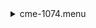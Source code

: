 <details><summary>cme-1074.menu</summary><blockquote><pre><details><summary>cme-1074.cbk</summary><blockquote><pre><details><summary>1074_FW.rcp</summary><blockquote><pre>$${\color{red}red}$$ 
 prefilterrange 1074 
The above code block covers:0.00 minutes of camera integration + hardware moves and overhead</pre></blockquote></details><details><summary>setupDark.rcp</summary><blockquote><pre>$${\color{red}red}$$ 
 shut	in 
The above code block covers:0.00 minutes of camera integration + hardware moves and overhead</pre></blockquote></details><details><summary>1074_05wave_2beam_16sums_1rep_BOTH.rcp</summary><blockquote><pre>$${\color{red}red}$$ 
 data	rcam	both	1074.48	   16 
$${\color{red}red}$$ 
 data	rcam	both	1074.59	   16 
$${\color{red}red}$$ 
 data	rcam	both	1074.70	   16 
$${\color{red}red}$$ 
 data	rcam	both	1074.81	   16 
$${\color{red}red}$$ 
 data	rcam	both	1074.92	   16 
$${\color{red}red}$$ 
 data	tcam	both	1074.48	   16 
$${\color{red}red}$$ 
 data	tcam	both	1074.59	   16 
$${\color{red}red}$$ 
 data	tcam	both	1074.70	   16 
$${\color{red}red}$$ 
 data	tcam	both	1074.81	   16 
$${\color{red}red}$$ 
 data	tcam	both	1074.92	   16 
The above code block covers:0.90 minutes of camera integration + hardware moves and overhead</pre></blockquote></details><details><summary>setupFlat.rcp</summary><blockquote><pre>$${\color{red}red}$$ 
 diffuser  in 
$${\color{red}red}$$ 
 cover out 
$${\color{red}red}$$ 
 occ		out 
$${\color{red}red}$$ 
 shut	out 
$${\color{red}red}$$ 
 calib	out 
The above code block covers:0.00 minutes of camera integration + hardware moves and overhead</pre></blockquote></details><details><summary>1074_05wave_2beam_16sums_1rep_BOTH.rcp</summary><blockquote><pre>$${\color{red}red}$$ 
 data	rcam	both	1074.48	   16 
$${\color{red}red}$$ 
 data	rcam	both	1074.59	   16 
$${\color{red}red}$$ 
 data	rcam	both	1074.70	   16 
$${\color{red}red}$$ 
 data	rcam	both	1074.81	   16 
$${\color{red}red}$$ 
 data	rcam	both	1074.92	   16 
$${\color{red}red}$$ 
 data	tcam	both	1074.48	   16 
$${\color{red}red}$$ 
 data	tcam	both	1074.59	   16 
$${\color{red}red}$$ 
 data	tcam	both	1074.70	   16 
$${\color{red}red}$$ 
 data	tcam	both	1074.81	   16 
$${\color{red}red}$$ 
 data	tcam	both	1074.92	   16 
The above code block covers:0.90 minutes of camera integration + hardware moves and overhead</pre></blockquote></details><details><summary>setupObserving.rcp</summary><blockquote><pre>$${\color{red}red}$$ 
 shut in 
$${\color{red}red}$$ 
 cover out 
$${\color{red}red}$$ 
 calib	out 
$${\color{red}red}$$ 
 occ		in 
$${\color{red}red}$$ 
 diffuser out 
$${\color{red}red}$$ 
 shut	out 
The above code block covers:0.00 minutes of camera integration + hardware moves and overhead</pre></blockquote></details><details><summary>1074_05wave_2beam_16sums_1rep_BOTH.rcp</summary><blockquote><pre>$${\color{red}red}$$ 
 data	rcam	both	1074.48	   16 
$${\color{red}red}$$ 
 data	rcam	both	1074.59	   16 
$${\color{red}red}$$ 
 data	rcam	both	1074.70	   16 
$${\color{red}red}$$ 
 data	rcam	both	1074.81	   16 
$${\color{red}red}$$ 
 data	rcam	both	1074.92	   16 
$${\color{red}red}$$ 
 data	tcam	both	1074.48	   16 
$${\color{red}red}$$ 
 data	tcam	both	1074.59	   16 
$${\color{red}red}$$ 
 data	tcam	both	1074.70	   16 
$${\color{red}red}$$ 
 data	tcam	both	1074.81	   16 
$${\color{red}red}$$ 
 data	tcam	both	1074.92	   16 
The above code block covers:0.90 minutes of camera integration + hardware moves and overhead</pre></blockquote></details><details><summary>1074_05wave_2beam_16sums_1rep_BOTH.rcp</summary><blockquote><pre>$${\color{red}red}$$ 
 data	rcam	both	1074.48	   16 
$${\color{red}red}$$ 
 data	rcam	both	1074.59	   16 
$${\color{red}red}$$ 
 data	rcam	both	1074.70	   16 
$${\color{red}red}$$ 
 data	rcam	both	1074.81	   16 
$${\color{red}red}$$ 
 data	rcam	both	1074.92	   16 
$${\color{red}red}$$ 
 data	tcam	both	1074.48	   16 
$${\color{red}red}$$ 
 data	tcam	both	1074.59	   16 
$${\color{red}red}$$ 
 data	tcam	both	1074.70	   16 
$${\color{red}red}$$ 
 data	tcam	both	1074.81	   16 
$${\color{red}red}$$ 
 data	tcam	both	1074.92	   16 
The above code block covers:0.90 minutes of camera integration + hardware moves and overhead</pre></blockquote></details><details><summary>1074_05wave_2beam_16sums_1rep_BOTH.rcp</summary><blockquote><pre>$${\color{red}red}$$ 
 data	rcam	both	1074.48	   16 
$${\color{red}red}$$ 
 data	rcam	both	1074.59	   16 
$${\color{red}red}$$ 
 data	rcam	both	1074.70	   16 
$${\color{red}red}$$ 
 data	rcam	both	1074.81	   16 
$${\color{red}red}$$ 
 data	rcam	both	1074.92	   16 
$${\color{red}red}$$ 
 data	tcam	both	1074.48	   16 
$${\color{red}red}$$ 
 data	tcam	both	1074.59	   16 
$${\color{red}red}$$ 
 data	tcam	both	1074.70	   16 
$${\color{red}red}$$ 
 data	tcam	both	1074.81	   16 
$${\color{red}red}$$ 
 data	tcam	both	1074.92	   16 
The above code block covers:0.90 minutes of camera integration + hardware moves and overhead</pre></blockquote></details><details><summary>1074_05wave_2beam_16sums_1rep_BOTH.rcp</summary><blockquote><pre>$${\color{red}red}$$ 
 data	rcam	both	1074.48	   16 
$${\color{red}red}$$ 
 data	rcam	both	1074.59	   16 
$${\color{red}red}$$ 
 data	rcam	both	1074.70	   16 
$${\color{red}red}$$ 
 data	rcam	both	1074.81	   16 
$${\color{red}red}$$ 
 data	rcam	both	1074.92	   16 
$${\color{red}red}$$ 
 data	tcam	both	1074.48	   16 
$${\color{red}red}$$ 
 data	tcam	both	1074.59	   16 
$${\color{red}red}$$ 
 data	tcam	both	1074.70	   16 
$${\color{red}red}$$ 
 data	tcam	both	1074.81	   16 
$${\color{red}red}$$ 
 data	tcam	both	1074.92	   16 
The above code block covers:0.90 minutes of camera integration + hardware moves and overhead</pre></blockquote></details><details><summary>1074_05wave_2beam_16sums_1rep_BOTH.rcp</summary><blockquote><pre>$${\color{red}red}$$ 
 data	rcam	both	1074.48	   16 
$${\color{red}red}$$ 
 data	rcam	both	1074.59	   16 
$${\color{red}red}$$ 
 data	rcam	both	1074.70	   16 
$${\color{red}red}$$ 
 data	rcam	both	1074.81	   16 
$${\color{red}red}$$ 
 data	rcam	both	1074.92	   16 
$${\color{red}red}$$ 
 data	tcam	both	1074.48	   16 
$${\color{red}red}$$ 
 data	tcam	both	1074.59	   16 
$${\color{red}red}$$ 
 data	tcam	both	1074.70	   16 
$${\color{red}red}$$ 
 data	tcam	both	1074.81	   16 
$${\color{red}red}$$ 
 data	tcam	both	1074.92	   16 
The above code block covers:0.90 minutes of camera integration + hardware moves and overhead</pre></blockquote></details><details><summary>1074_05wave_2beam_16sums_1rep_BOTH.rcp</summary><blockquote><pre>$${\color{red}red}$$ 
 data	rcam	both	1074.48	   16 
$${\color{red}red}$$ 
 data	rcam	both	1074.59	   16 
$${\color{red}red}$$ 
 data	rcam	both	1074.70	   16 
$${\color{red}red}$$ 
 data	rcam	both	1074.81	   16 
$${\color{red}red}$$ 
 data	rcam	both	1074.92	   16 
$${\color{red}red}$$ 
 data	tcam	both	1074.48	   16 
$${\color{red}red}$$ 
 data	tcam	both	1074.59	   16 
$${\color{red}red}$$ 
 data	tcam	both	1074.70	   16 
$${\color{red}red}$$ 
 data	tcam	both	1074.81	   16 
$${\color{red}red}$$ 
 data	tcam	both	1074.92	   16 
The above code block covers:0.90 minutes of camera integration + hardware moves and overhead</pre></blockquote></details><details><summary>1074_05wave_2beam_16sums_1rep_BOTH.rcp</summary><blockquote><pre>$${\color{red}red}$$ 
 data	rcam	both	1074.48	   16 
$${\color{red}red}$$ 
 data	rcam	both	1074.59	   16 
$${\color{red}red}$$ 
 data	rcam	both	1074.70	   16 
$${\color{red}red}$$ 
 data	rcam	both	1074.81	   16 
$${\color{red}red}$$ 
 data	rcam	both	1074.92	   16 
$${\color{red}red}$$ 
 data	tcam	both	1074.48	   16 
$${\color{red}red}$$ 
 data	tcam	both	1074.59	   16 
$${\color{red}red}$$ 
 data	tcam	both	1074.70	   16 
$${\color{red}red}$$ 
 data	tcam	both	1074.81	   16 
$${\color{red}red}$$ 
 data	tcam	both	1074.92	   16 
The above code block covers:0.90 minutes of camera integration + hardware moves and overhead</pre></blockquote></details><details><summary>1074_05wave_2beam_16sums_1rep_BOTH.rcp</summary><blockquote><pre>$${\color{red}red}$$ 
 data	rcam	both	1074.48	   16 
$${\color{red}red}$$ 
 data	rcam	both	1074.59	   16 
$${\color{red}red}$$ 
 data	rcam	both	1074.70	   16 
$${\color{red}red}$$ 
 data	rcam	both	1074.81	   16 
$${\color{red}red}$$ 
 data	rcam	both	1074.92	   16 
$${\color{red}red}$$ 
 data	tcam	both	1074.48	   16 
$${\color{red}red}$$ 
 data	tcam	both	1074.59	   16 
$${\color{red}red}$$ 
 data	tcam	both	1074.70	   16 
$${\color{red}red}$$ 
 data	tcam	both	1074.81	   16 
$${\color{red}red}$$ 
 data	tcam	both	1074.92	   16 
The above code block covers:0.90 minutes of camera integration + hardware moves and overhead</pre></blockquote></details><details><summary>1074_05wave_2beam_16sums_1rep_BOTH.rcp</summary><blockquote><pre>$${\color{red}red}$$ 
 data	rcam	both	1074.48	   16 
$${\color{red}red}$$ 
 data	rcam	both	1074.59	   16 
$${\color{red}red}$$ 
 data	rcam	both	1074.70	   16 
$${\color{red}red}$$ 
 data	rcam	both	1074.81	   16 
$${\color{red}red}$$ 
 data	rcam	both	1074.92	   16 
$${\color{red}red}$$ 
 data	tcam	both	1074.48	   16 
$${\color{red}red}$$ 
 data	tcam	both	1074.59	   16 
$${\color{red}red}$$ 
 data	tcam	both	1074.70	   16 
$${\color{red}red}$$ 
 data	tcam	both	1074.81	   16 
$${\color{red}red}$$ 
 data	tcam	both	1074.92	   16 
The above code block covers:0.90 minutes of camera integration + hardware moves and overhead</pre></blockquote></details><details><summary>1074_05wave_2beam_16sums_1rep_BOTH.rcp</summary><blockquote><pre>$${\color{red}red}$$ 
 data	rcam	both	1074.48	   16 
$${\color{red}red}$$ 
 data	rcam	both	1074.59	   16 
$${\color{red}red}$$ 
 data	rcam	both	1074.70	   16 
$${\color{red}red}$$ 
 data	rcam	both	1074.81	   16 
$${\color{red}red}$$ 
 data	rcam	both	1074.92	   16 
$${\color{red}red}$$ 
 data	tcam	both	1074.48	   16 
$${\color{red}red}$$ 
 data	tcam	both	1074.59	   16 
$${\color{red}red}$$ 
 data	tcam	both	1074.70	   16 
$${\color{red}red}$$ 
 data	tcam	both	1074.81	   16 
$${\color{red}red}$$ 
 data	tcam	both	1074.92	   16 
The above code block covers:0.90 minutes of camera integration + hardware moves and overhead</pre></blockquote></details><details><summary>1074_05wave_2beam_16sums_1rep_BOTH.rcp</summary><blockquote><pre>$${\color{red}red}$$ 
 data	rcam	both	1074.48	   16 
$${\color{red}red}$$ 
 data	rcam	both	1074.59	   16 
$${\color{red}red}$$ 
 data	rcam	both	1074.70	   16 
$${\color{red}red}$$ 
 data	rcam	both	1074.81	   16 
$${\color{red}red}$$ 
 data	rcam	both	1074.92	   16 
$${\color{red}red}$$ 
 data	tcam	both	1074.48	   16 
$${\color{red}red}$$ 
 data	tcam	both	1074.59	   16 
$${\color{red}red}$$ 
 data	tcam	both	1074.70	   16 
$${\color{red}red}$$ 
 data	tcam	both	1074.81	   16 
$${\color{red}red}$$ 
 data	tcam	both	1074.92	   16 
The above code block covers:0.90 minutes of camera integration + hardware moves and overhead</pre></blockquote></details><details><summary>1074_05wave_2beam_16sums_1rep_BOTH.rcp</summary><blockquote><pre>$${\color{red}red}$$ 
 data	rcam	both	1074.48	   16 
$${\color{red}red}$$ 
 data	rcam	both	1074.59	   16 
$${\color{red}red}$$ 
 data	rcam	both	1074.70	   16 
$${\color{red}red}$$ 
 data	rcam	both	1074.81	   16 
$${\color{red}red}$$ 
 data	rcam	both	1074.92	   16 
$${\color{red}red}$$ 
 data	tcam	both	1074.48	   16 
$${\color{red}red}$$ 
 data	tcam	both	1074.59	   16 
$${\color{red}red}$$ 
 data	tcam	both	1074.70	   16 
$${\color{red}red}$$ 
 data	tcam	both	1074.81	   16 
$${\color{red}red}$$ 
 data	tcam	both	1074.92	   16 
The above code block covers:0.90 minutes of camera integration + hardware moves and overhead</pre></blockquote></details><details><summary>1074_05wave_2beam_16sums_1rep_BOTH.rcp</summary><blockquote><pre>$${\color{red}red}$$ 
 data	rcam	both	1074.48	   16 
$${\color{red}red}$$ 
 data	rcam	both	1074.59	   16 
$${\color{red}red}$$ 
 data	rcam	both	1074.70	   16 
$${\color{red}red}$$ 
 data	rcam	both	1074.81	   16 
$${\color{red}red}$$ 
 data	rcam	both	1074.92	   16 
$${\color{red}red}$$ 
 data	tcam	both	1074.48	   16 
$${\color{red}red}$$ 
 data	tcam	both	1074.59	   16 
$${\color{red}red}$$ 
 data	tcam	both	1074.70	   16 
$${\color{red}red}$$ 
 data	tcam	both	1074.81	   16 
$${\color{red}red}$$ 
 data	tcam	both	1074.92	   16 
The above code block covers:0.90 minutes of camera integration + hardware moves and overhead</pre></blockquote></details><details><summary>1074_05wave_2beam_16sums_1rep_BOTH.rcp</summary><blockquote><pre>$${\color{red}red}$$ 
 data	rcam	both	1074.48	   16 
$${\color{red}red}$$ 
 data	rcam	both	1074.59	   16 
$${\color{red}red}$$ 
 data	rcam	both	1074.70	   16 
$${\color{red}red}$$ 
 data	rcam	both	1074.81	   16 
$${\color{red}red}$$ 
 data	rcam	both	1074.92	   16 
$${\color{red}red}$$ 
 data	tcam	both	1074.48	   16 
$${\color{red}red}$$ 
 data	tcam	both	1074.59	   16 
$${\color{red}red}$$ 
 data	tcam	both	1074.70	   16 
$${\color{red}red}$$ 
 data	tcam	both	1074.81	   16 
$${\color{red}red}$$ 
 data	tcam	both	1074.92	   16 
The above code block covers:0.90 minutes of camera integration + hardware moves and overhead</pre></blockquote></details><details><summary>1074_05wave_2beam_16sums_1rep_BOTH.rcp</summary><blockquote><pre>$${\color{red}red}$$ 
 data	rcam	both	1074.48	   16 
$${\color{red}red}$$ 
 data	rcam	both	1074.59	   16 
$${\color{red}red}$$ 
 data	rcam	both	1074.70	   16 
$${\color{red}red}$$ 
 data	rcam	both	1074.81	   16 
$${\color{red}red}$$ 
 data	rcam	both	1074.92	   16 
$${\color{red}red}$$ 
 data	tcam	both	1074.48	   16 
$${\color{red}red}$$ 
 data	tcam	both	1074.59	   16 
$${\color{red}red}$$ 
 data	tcam	both	1074.70	   16 
$${\color{red}red}$$ 
 data	tcam	both	1074.81	   16 
$${\color{red}red}$$ 
 data	tcam	both	1074.92	   16 
The above code block covers:0.90 minutes of camera integration + hardware moves and overhead</pre></blockquote></details><details><summary>1074_05wave_2beam_16sums_1rep_BOTH.rcp</summary><blockquote><pre>$${\color{red}red}$$ 
 data	rcam	both	1074.48	   16 
$${\color{red}red}$$ 
 data	rcam	both	1074.59	   16 
$${\color{red}red}$$ 
 data	rcam	both	1074.70	   16 
$${\color{red}red}$$ 
 data	rcam	both	1074.81	   16 
$${\color{red}red}$$ 
 data	rcam	both	1074.92	   16 
$${\color{red}red}$$ 
 data	tcam	both	1074.48	   16 
$${\color{red}red}$$ 
 data	tcam	both	1074.59	   16 
$${\color{red}red}$$ 
 data	tcam	both	1074.70	   16 
$${\color{red}red}$$ 
 data	tcam	both	1074.81	   16 
$${\color{red}red}$$ 
 data	tcam	both	1074.92	   16 
The above code block covers:0.90 minutes of camera integration + hardware moves and overhead</pre></blockquote></details><details><summary>1074_05wave_2beam_16sums_1rep_BOTH.rcp</summary><blockquote><pre>$${\color{red}red}$$ 
 data	rcam	both	1074.48	   16 
$${\color{red}red}$$ 
 data	rcam	both	1074.59	   16 
$${\color{red}red}$$ 
 data	rcam	both	1074.70	   16 
$${\color{red}red}$$ 
 data	rcam	both	1074.81	   16 
$${\color{red}red}$$ 
 data	rcam	both	1074.92	   16 
$${\color{red}red}$$ 
 data	tcam	both	1074.48	   16 
$${\color{red}red}$$ 
 data	tcam	both	1074.59	   16 
$${\color{red}red}$$ 
 data	tcam	both	1074.70	   16 
$${\color{red}red}$$ 
 data	tcam	both	1074.81	   16 
$${\color{red}red}$$ 
 data	tcam	both	1074.92	   16 
The above code block covers:0.90 minutes of camera integration + hardware moves and overhead</pre></blockquote></details><details><summary>1074_05wave_2beam_16sums_1rep_BOTH.rcp</summary><blockquote><pre>$${\color{red}red}$$ 
 data	rcam	both	1074.48	   16 
$${\color{red}red}$$ 
 data	rcam	both	1074.59	   16 
$${\color{red}red}$$ 
 data	rcam	both	1074.70	   16 
$${\color{red}red}$$ 
 data	rcam	both	1074.81	   16 
$${\color{red}red}$$ 
 data	rcam	both	1074.92	   16 
$${\color{red}red}$$ 
 data	tcam	both	1074.48	   16 
$${\color{red}red}$$ 
 data	tcam	both	1074.59	   16 
$${\color{red}red}$$ 
 data	tcam	both	1074.70	   16 
$${\color{red}red}$$ 
 data	tcam	both	1074.81	   16 
$${\color{red}red}$$ 
 data	tcam	both	1074.92	   16 
The above code block covers:0.90 minutes of camera integration + hardware moves and overhead</pre></blockquote></details><details><summary>1074_05wave_2beam_16sums_1rep_BOTH.rcp</summary><blockquote><pre>$${\color{red}red}$$ 
 data	rcam	both	1074.48	   16 
$${\color{red}red}$$ 
 data	rcam	both	1074.59	   16 
$${\color{red}red}$$ 
 data	rcam	both	1074.70	   16 
$${\color{red}red}$$ 
 data	rcam	both	1074.81	   16 
$${\color{red}red}$$ 
 data	rcam	both	1074.92	   16 
$${\color{red}red}$$ 
 data	tcam	both	1074.48	   16 
$${\color{red}red}$$ 
 data	tcam	both	1074.59	   16 
$${\color{red}red}$$ 
 data	tcam	both	1074.70	   16 
$${\color{red}red}$$ 
 data	tcam	both	1074.81	   16 
$${\color{red}red}$$ 
 data	tcam	both	1074.92	   16 
The above code block covers:0.90 minutes of camera integration + hardware moves and overhead</pre></blockquote></details><details><summary>1074_05wave_2beam_16sums_1rep_BOTH.rcp</summary><blockquote><pre>$${\color{red}red}$$ 
 data	rcam	both	1074.48	   16 
$${\color{red}red}$$ 
 data	rcam	both	1074.59	   16 
$${\color{red}red}$$ 
 data	rcam	both	1074.70	   16 
$${\color{red}red}$$ 
 data	rcam	both	1074.81	   16 
$${\color{red}red}$$ 
 data	rcam	both	1074.92	   16 
$${\color{red}red}$$ 
 data	tcam	both	1074.48	   16 
$${\color{red}red}$$ 
 data	tcam	both	1074.59	   16 
$${\color{red}red}$$ 
 data	tcam	both	1074.70	   16 
$${\color{red}red}$$ 
 data	tcam	both	1074.81	   16 
$${\color{red}red}$$ 
 data	tcam	both	1074.92	   16 
The above code block covers:0.90 minutes of camera integration + hardware moves and overhead</pre></blockquote></details><details><summary>1074_05wave_2beam_16sums_1rep_BOTH.rcp</summary><blockquote><pre>$${\color{red}red}$$ 
 data	rcam	both	1074.48	   16 
$${\color{red}red}$$ 
 data	rcam	both	1074.59	   16 
$${\color{red}red}$$ 
 data	rcam	both	1074.70	   16 
$${\color{red}red}$$ 
 data	rcam	both	1074.81	   16 
$${\color{red}red}$$ 
 data	rcam	both	1074.92	   16 
$${\color{red}red}$$ 
 data	tcam	both	1074.48	   16 
$${\color{red}red}$$ 
 data	tcam	both	1074.59	   16 
$${\color{red}red}$$ 
 data	tcam	both	1074.70	   16 
$${\color{red}red}$$ 
 data	tcam	both	1074.81	   16 
$${\color{red}red}$$ 
 data	tcam	both	1074.92	   16 
The above code block covers:0.90 minutes of camera integration + hardware moves and overhead</pre></blockquote></details><details><summary>1074_05wave_2beam_16sums_1rep_BOTH.rcp</summary><blockquote><pre>$${\color{red}red}$$ 
 data	rcam	both	1074.48	   16 
$${\color{red}red}$$ 
 data	rcam	both	1074.59	   16 
$${\color{red}red}$$ 
 data	rcam	both	1074.70	   16 
$${\color{red}red}$$ 
 data	rcam	both	1074.81	   16 
$${\color{red}red}$$ 
 data	rcam	both	1074.92	   16 
$${\color{red}red}$$ 
 data	tcam	both	1074.48	   16 
$${\color{red}red}$$ 
 data	tcam	both	1074.59	   16 
$${\color{red}red}$$ 
 data	tcam	both	1074.70	   16 
$${\color{red}red}$$ 
 data	tcam	both	1074.81	   16 
$${\color{red}red}$$ 
 data	tcam	both	1074.92	   16 
The above code block covers:0.90 minutes of camera integration + hardware moves and overhead</pre></blockquote></details><details><summary>1074_05wave_2beam_16sums_1rep_BOTH.rcp</summary><blockquote><pre>$${\color{red}red}$$ 
 data	rcam	both	1074.48	   16 
$${\color{red}red}$$ 
 data	rcam	both	1074.59	   16 
$${\color{red}red}$$ 
 data	rcam	both	1074.70	   16 
$${\color{red}red}$$ 
 data	rcam	both	1074.81	   16 
$${\color{red}red}$$ 
 data	rcam	both	1074.92	   16 
$${\color{red}red}$$ 
 data	tcam	both	1074.48	   16 
$${\color{red}red}$$ 
 data	tcam	both	1074.59	   16 
$${\color{red}red}$$ 
 data	tcam	both	1074.70	   16 
$${\color{red}red}$$ 
 data	tcam	both	1074.81	   16 
$${\color{red}red}$$ 
 data	tcam	both	1074.92	   16 
The above code block covers:0.90 minutes of camera integration + hardware moves and overhead</pre></blockquote></details><details><summary>1074_05wave_2beam_16sums_1rep_BOTH.rcp</summary><blockquote><pre>$${\color{red}red}$$ 
 data	rcam	both	1074.48	   16 
$${\color{red}red}$$ 
 data	rcam	both	1074.59	   16 
$${\color{red}red}$$ 
 data	rcam	both	1074.70	   16 
$${\color{red}red}$$ 
 data	rcam	both	1074.81	   16 
$${\color{red}red}$$ 
 data	rcam	both	1074.92	   16 
$${\color{red}red}$$ 
 data	tcam	both	1074.48	   16 
$${\color{red}red}$$ 
 data	tcam	both	1074.59	   16 
$${\color{red}red}$$ 
 data	tcam	both	1074.70	   16 
$${\color{red}red}$$ 
 data	tcam	both	1074.81	   16 
$${\color{red}red}$$ 
 data	tcam	both	1074.92	   16 
The above code block covers:0.90 minutes of camera integration + hardware moves and overhead</pre></blockquote></details><details><summary>1074_05wave_2beam_16sums_1rep_BOTH.rcp</summary><blockquote><pre>$${\color{red}red}$$ 
 data	rcam	both	1074.48	   16 
$${\color{red}red}$$ 
 data	rcam	both	1074.59	   16 
$${\color{red}red}$$ 
 data	rcam	both	1074.70	   16 
$${\color{red}red}$$ 
 data	rcam	both	1074.81	   16 
$${\color{red}red}$$ 
 data	rcam	both	1074.92	   16 
$${\color{red}red}$$ 
 data	tcam	both	1074.48	   16 
$${\color{red}red}$$ 
 data	tcam	both	1074.59	   16 
$${\color{red}red}$$ 
 data	tcam	both	1074.70	   16 
$${\color{red}red}$$ 
 data	tcam	both	1074.81	   16 
$${\color{red}red}$$ 
 data	tcam	both	1074.92	   16 
The above code block covers:0.90 minutes of camera integration + hardware moves and overhead</pre></blockquote></details><details><summary>1074_05wave_2beam_16sums_1rep_BOTH.rcp</summary><blockquote><pre>$${\color{red}red}$$ 
 data	rcam	both	1074.48	   16 
$${\color{red}red}$$ 
 data	rcam	both	1074.59	   16 
$${\color{red}red}$$ 
 data	rcam	both	1074.70	   16 
$${\color{red}red}$$ 
 data	rcam	both	1074.81	   16 
$${\color{red}red}$$ 
 data	rcam	both	1074.92	   16 
$${\color{red}red}$$ 
 data	tcam	both	1074.48	   16 
$${\color{red}red}$$ 
 data	tcam	both	1074.59	   16 
$${\color{red}red}$$ 
 data	tcam	both	1074.70	   16 
$${\color{red}red}$$ 
 data	tcam	both	1074.81	   16 
$${\color{red}red}$$ 
 data	tcam	both	1074.92	   16 
The above code block covers:0.90 minutes of camera integration + hardware moves and overhead</pre></blockquote></details><details><summary>1074_05wave_2beam_16sums_1rep_BOTH.rcp</summary><blockquote><pre>$${\color{red}red}$$ 
 data	rcam	both	1074.48	   16 
$${\color{red}red}$$ 
 data	rcam	both	1074.59	   16 
$${\color{red}red}$$ 
 data	rcam	both	1074.70	   16 
$${\color{red}red}$$ 
 data	rcam	both	1074.81	   16 
$${\color{red}red}$$ 
 data	rcam	both	1074.92	   16 
$${\color{red}red}$$ 
 data	tcam	both	1074.48	   16 
$${\color{red}red}$$ 
 data	tcam	both	1074.59	   16 
$${\color{red}red}$$ 
 data	tcam	both	1074.70	   16 
$${\color{red}red}$$ 
 data	tcam	both	1074.81	   16 
$${\color{red}red}$$ 
 data	tcam	both	1074.92	   16 
The above code block covers:0.90 minutes of camera integration + hardware moves and overhead</pre></blockquote></details><details><summary>1074_05wave_2beam_16sums_1rep_BOTH.rcp</summary><blockquote><pre>$${\color{red}red}$$ 
 data	rcam	both	1074.48	   16 
$${\color{red}red}$$ 
 data	rcam	both	1074.59	   16 
$${\color{red}red}$$ 
 data	rcam	both	1074.70	   16 
$${\color{red}red}$$ 
 data	rcam	both	1074.81	   16 
$${\color{red}red}$$ 
 data	rcam	both	1074.92	   16 
$${\color{red}red}$$ 
 data	tcam	both	1074.48	   16 
$${\color{red}red}$$ 
 data	tcam	both	1074.59	   16 
$${\color{red}red}$$ 
 data	tcam	both	1074.70	   16 
$${\color{red}red}$$ 
 data	tcam	both	1074.81	   16 
$${\color{red}red}$$ 
 data	tcam	both	1074.92	   16 
The above code block covers:0.90 minutes of camera integration + hardware moves and overhead</pre></blockquote></details><details><summary>1074_05wave_2beam_16sums_1rep_BOTH.rcp</summary><blockquote><pre>$${\color{red}red}$$ 
 data	rcam	both	1074.48	   16 
$${\color{red}red}$$ 
 data	rcam	both	1074.59	   16 
$${\color{red}red}$$ 
 data	rcam	both	1074.70	   16 
$${\color{red}red}$$ 
 data	rcam	both	1074.81	   16 
$${\color{red}red}$$ 
 data	rcam	both	1074.92	   16 
$${\color{red}red}$$ 
 data	tcam	both	1074.48	   16 
$${\color{red}red}$$ 
 data	tcam	both	1074.59	   16 
$${\color{red}red}$$ 
 data	tcam	both	1074.70	   16 
$${\color{red}red}$$ 
 data	tcam	both	1074.81	   16 
$${\color{red}red}$$ 
 data	tcam	both	1074.92	   16 
The above code block covers:0.90 minutes of camera integration + hardware moves and overhead</pre></blockquote></details><details><summary>1074_05wave_2beam_16sums_1rep_BOTH.rcp</summary><blockquote><pre>$${\color{red}red}$$ 
 data	rcam	both	1074.48	   16 
$${\color{red}red}$$ 
 data	rcam	both	1074.59	   16 
$${\color{red}red}$$ 
 data	rcam	both	1074.70	   16 
$${\color{red}red}$$ 
 data	rcam	both	1074.81	   16 
$${\color{red}red}$$ 
 data	rcam	both	1074.92	   16 
$${\color{red}red}$$ 
 data	tcam	both	1074.48	   16 
$${\color{red}red}$$ 
 data	tcam	both	1074.59	   16 
$${\color{red}red}$$ 
 data	tcam	both	1074.70	   16 
$${\color{red}red}$$ 
 data	tcam	both	1074.81	   16 
$${\color{red}red}$$ 
 data	tcam	both	1074.92	   16 
The above code block covers:0.90 minutes of camera integration + hardware moves and overhead</pre></blockquote></details><details><summary>1074_05wave_2beam_16sums_1rep_BOTH.rcp</summary><blockquote><pre>$${\color{red}red}$$ 
 data	rcam	both	1074.48	   16 
$${\color{red}red}$$ 
 data	rcam	both	1074.59	   16 
$${\color{red}red}$$ 
 data	rcam	both	1074.70	   16 
$${\color{red}red}$$ 
 data	rcam	both	1074.81	   16 
$${\color{red}red}$$ 
 data	rcam	both	1074.92	   16 
$${\color{red}red}$$ 
 data	tcam	both	1074.48	   16 
$${\color{red}red}$$ 
 data	tcam	both	1074.59	   16 
$${\color{red}red}$$ 
 data	tcam	both	1074.70	   16 
$${\color{red}red}$$ 
 data	tcam	both	1074.81	   16 
$${\color{red}red}$$ 
 data	tcam	both	1074.92	   16 
The above code block covers:0.90 minutes of camera integration + hardware moves and overhead</pre></blockquote></details><details><summary>1074_05wave_2beam_16sums_1rep_BOTH.rcp</summary><blockquote><pre>$${\color{red}red}$$ 
 data	rcam	both	1074.48	   16 
$${\color{red}red}$$ 
 data	rcam	both	1074.59	   16 
$${\color{red}red}$$ 
 data	rcam	both	1074.70	   16 
$${\color{red}red}$$ 
 data	rcam	both	1074.81	   16 
$${\color{red}red}$$ 
 data	rcam	both	1074.92	   16 
$${\color{red}red}$$ 
 data	tcam	both	1074.48	   16 
$${\color{red}red}$$ 
 data	tcam	both	1074.59	   16 
$${\color{red}red}$$ 
 data	tcam	both	1074.70	   16 
$${\color{red}red}$$ 
 data	tcam	both	1074.81	   16 
$${\color{red}red}$$ 
 data	tcam	both	1074.92	   16 
The above code block covers:0.90 minutes of camera integration + hardware moves and overhead</pre></blockquote></details><details><summary>1074_05wave_2beam_16sums_1rep_BOTH.rcp</summary><blockquote><pre>$${\color{red}red}$$ 
 data	rcam	both	1074.48	   16 
$${\color{red}red}$$ 
 data	rcam	both	1074.59	   16 
$${\color{red}red}$$ 
 data	rcam	both	1074.70	   16 
$${\color{red}red}$$ 
 data	rcam	both	1074.81	   16 
$${\color{red}red}$$ 
 data	rcam	both	1074.92	   16 
$${\color{red}red}$$ 
 data	tcam	both	1074.48	   16 
$${\color{red}red}$$ 
 data	tcam	both	1074.59	   16 
$${\color{red}red}$$ 
 data	tcam	both	1074.70	   16 
$${\color{red}red}$$ 
 data	tcam	both	1074.81	   16 
$${\color{red}red}$$ 
 data	tcam	both	1074.92	   16 
The above code block covers:0.90 minutes of camera integration + hardware moves and overhead</pre></blockquote></details><details><summary>1074_05wave_2beam_16sums_1rep_BOTH.rcp</summary><blockquote><pre>$${\color{red}red}$$ 
 data	rcam	both	1074.48	   16 
$${\color{red}red}$$ 
 data	rcam	both	1074.59	   16 
$${\color{red}red}$$ 
 data	rcam	both	1074.70	   16 
$${\color{red}red}$$ 
 data	rcam	both	1074.81	   16 
$${\color{red}red}$$ 
 data	rcam	both	1074.92	   16 
$${\color{red}red}$$ 
 data	tcam	both	1074.48	   16 
$${\color{red}red}$$ 
 data	tcam	both	1074.59	   16 
$${\color{red}red}$$ 
 data	tcam	both	1074.70	   16 
$${\color{red}red}$$ 
 data	tcam	both	1074.81	   16 
$${\color{red}red}$$ 
 data	tcam	both	1074.92	   16 
The above code block covers:0.90 minutes of camera integration + hardware moves and overhead</pre></blockquote></details><details><summary>1074_05wave_2beam_16sums_1rep_BOTH.rcp</summary><blockquote><pre>$${\color{red}red}$$ 
 data	rcam	both	1074.48	   16 
$${\color{red}red}$$ 
 data	rcam	both	1074.59	   16 
$${\color{red}red}$$ 
 data	rcam	both	1074.70	   16 
$${\color{red}red}$$ 
 data	rcam	both	1074.81	   16 
$${\color{red}red}$$ 
 data	rcam	both	1074.92	   16 
$${\color{red}red}$$ 
 data	tcam	both	1074.48	   16 
$${\color{red}red}$$ 
 data	tcam	both	1074.59	   16 
$${\color{red}red}$$ 
 data	tcam	both	1074.70	   16 
$${\color{red}red}$$ 
 data	tcam	both	1074.81	   16 
$${\color{red}red}$$ 
 data	tcam	both	1074.92	   16 
The above code block covers:0.90 minutes of camera integration + hardware moves and overhead</pre></blockquote></details><details><summary>1074_05wave_2beam_16sums_1rep_BOTH.rcp</summary><blockquote><pre>$${\color{red}red}$$ 
 data	rcam	both	1074.48	   16 
$${\color{red}red}$$ 
 data	rcam	both	1074.59	   16 
$${\color{red}red}$$ 
 data	rcam	both	1074.70	   16 
$${\color{red}red}$$ 
 data	rcam	both	1074.81	   16 
$${\color{red}red}$$ 
 data	rcam	both	1074.92	   16 
$${\color{red}red}$$ 
 data	tcam	both	1074.48	   16 
$${\color{red}red}$$ 
 data	tcam	both	1074.59	   16 
$${\color{red}red}$$ 
 data	tcam	both	1074.70	   16 
$${\color{red}red}$$ 
 data	tcam	both	1074.81	   16 
$${\color{red}red}$$ 
 data	tcam	both	1074.92	   16 
The above code block covers:0.90 minutes of camera integration + hardware moves and overhead</pre></blockquote></details><details><summary>1074_05wave_2beam_16sums_1rep_BOTH.rcp</summary><blockquote><pre>$${\color{red}red}$$ 
 data	rcam	both	1074.48	   16 
$${\color{red}red}$$ 
 data	rcam	both	1074.59	   16 
$${\color{red}red}$$ 
 data	rcam	both	1074.70	   16 
$${\color{red}red}$$ 
 data	rcam	both	1074.81	   16 
$${\color{red}red}$$ 
 data	rcam	both	1074.92	   16 
$${\color{red}red}$$ 
 data	tcam	both	1074.48	   16 
$${\color{red}red}$$ 
 data	tcam	both	1074.59	   16 
$${\color{red}red}$$ 
 data	tcam	both	1074.70	   16 
$${\color{red}red}$$ 
 data	tcam	both	1074.81	   16 
$${\color{red}red}$$ 
 data	tcam	both	1074.92	   16 
The above code block covers:0.90 minutes of camera integration + hardware moves and overhead</pre></blockquote></details><details><summary>1074_05wave_2beam_16sums_1rep_BOTH.rcp</summary><blockquote><pre>$${\color{red}red}$$ 
 data	rcam	both	1074.48	   16 
$${\color{red}red}$$ 
 data	rcam	both	1074.59	   16 
$${\color{red}red}$$ 
 data	rcam	both	1074.70	   16 
$${\color{red}red}$$ 
 data	rcam	both	1074.81	   16 
$${\color{red}red}$$ 
 data	rcam	both	1074.92	   16 
$${\color{red}red}$$ 
 data	tcam	both	1074.48	   16 
$${\color{red}red}$$ 
 data	tcam	both	1074.59	   16 
$${\color{red}red}$$ 
 data	tcam	both	1074.70	   16 
$${\color{red}red}$$ 
 data	tcam	both	1074.81	   16 
$${\color{red}red}$$ 
 data	tcam	both	1074.92	   16 
The above code block covers:0.90 minutes of camera integration + hardware moves and overhead</pre></blockquote></details><details><summary>1074_05wave_2beam_16sums_1rep_BOTH.rcp</summary><blockquote><pre>$${\color{red}red}$$ 
 data	rcam	both	1074.48	   16 
$${\color{red}red}$$ 
 data	rcam	both	1074.59	   16 
$${\color{red}red}$$ 
 data	rcam	both	1074.70	   16 
$${\color{red}red}$$ 
 data	rcam	both	1074.81	   16 
$${\color{red}red}$$ 
 data	rcam	both	1074.92	   16 
$${\color{red}red}$$ 
 data	tcam	both	1074.48	   16 
$${\color{red}red}$$ 
 data	tcam	both	1074.59	   16 
$${\color{red}red}$$ 
 data	tcam	both	1074.70	   16 
$${\color{red}red}$$ 
 data	tcam	both	1074.81	   16 
$${\color{red}red}$$ 
 data	tcam	both	1074.92	   16 
The above code block covers:0.90 minutes of camera integration + hardware moves and overhead</pre></blockquote></details><details><summary>1074_05wave_2beam_16sums_1rep_BOTH.rcp</summary><blockquote><pre>$${\color{red}red}$$ 
 data	rcam	both	1074.48	   16 
$${\color{red}red}$$ 
 data	rcam	both	1074.59	   16 
$${\color{red}red}$$ 
 data	rcam	both	1074.70	   16 
$${\color{red}red}$$ 
 data	rcam	both	1074.81	   16 
$${\color{red}red}$$ 
 data	rcam	both	1074.92	   16 
$${\color{red}red}$$ 
 data	tcam	both	1074.48	   16 
$${\color{red}red}$$ 
 data	tcam	both	1074.59	   16 
$${\color{red}red}$$ 
 data	tcam	both	1074.70	   16 
$${\color{red}red}$$ 
 data	tcam	both	1074.81	   16 
$${\color{red}red}$$ 
 data	tcam	both	1074.92	   16 
The above code block covers:0.90 minutes of camera integration + hardware moves and overhead</pre></blockquote></details><details><summary>1074_05wave_2beam_16sums_1rep_BOTH.rcp</summary><blockquote><pre>$${\color{red}red}$$ 
 data	rcam	both	1074.48	   16 
$${\color{red}red}$$ 
 data	rcam	both	1074.59	   16 
$${\color{red}red}$$ 
 data	rcam	both	1074.70	   16 
$${\color{red}red}$$ 
 data	rcam	both	1074.81	   16 
$${\color{red}red}$$ 
 data	rcam	both	1074.92	   16 
$${\color{red}red}$$ 
 data	tcam	both	1074.48	   16 
$${\color{red}red}$$ 
 data	tcam	both	1074.59	   16 
$${\color{red}red}$$ 
 data	tcam	both	1074.70	   16 
$${\color{red}red}$$ 
 data	tcam	both	1074.81	   16 
$${\color{red}red}$$ 
 data	tcam	both	1074.92	   16 
The above code block covers:0.90 minutes of camera integration + hardware moves and overhead</pre></blockquote></details><details><summary>1074_05wave_2beam_16sums_1rep_BOTH.rcp</summary><blockquote><pre>$${\color{red}red}$$ 
 data	rcam	both	1074.48	   16 
$${\color{red}red}$$ 
 data	rcam	both	1074.59	   16 
$${\color{red}red}$$ 
 data	rcam	both	1074.70	   16 
$${\color{red}red}$$ 
 data	rcam	both	1074.81	   16 
$${\color{red}red}$$ 
 data	rcam	both	1074.92	   16 
$${\color{red}red}$$ 
 data	tcam	both	1074.48	   16 
$${\color{red}red}$$ 
 data	tcam	both	1074.59	   16 
$${\color{red}red}$$ 
 data	tcam	both	1074.70	   16 
$${\color{red}red}$$ 
 data	tcam	both	1074.81	   16 
$${\color{red}red}$$ 
 data	tcam	both	1074.92	   16 
The above code block covers:0.90 minutes of camera integration + hardware moves and overhead</pre></blockquote></details><details><summary>1074_05wave_2beam_16sums_1rep_BOTH.rcp</summary><blockquote><pre>$${\color{red}red}$$ 
 data	rcam	both	1074.48	   16 
$${\color{red}red}$$ 
 data	rcam	both	1074.59	   16 
$${\color{red}red}$$ 
 data	rcam	both	1074.70	   16 
$${\color{red}red}$$ 
 data	rcam	both	1074.81	   16 
$${\color{red}red}$$ 
 data	rcam	both	1074.92	   16 
$${\color{red}red}$$ 
 data	tcam	both	1074.48	   16 
$${\color{red}red}$$ 
 data	tcam	both	1074.59	   16 
$${\color{red}red}$$ 
 data	tcam	both	1074.70	   16 
$${\color{red}red}$$ 
 data	tcam	both	1074.81	   16 
$${\color{red}red}$$ 
 data	tcam	both	1074.92	   16 
The above code block covers:0.90 minutes of camera integration + hardware moves and overhead</pre></blockquote></details><details><summary>1074_05wave_2beam_16sums_1rep_BOTH.rcp</summary><blockquote><pre>$${\color{red}red}$$ 
 data	rcam	both	1074.48	   16 
$${\color{red}red}$$ 
 data	rcam	both	1074.59	   16 
$${\color{red}red}$$ 
 data	rcam	both	1074.70	   16 
$${\color{red}red}$$ 
 data	rcam	both	1074.81	   16 
$${\color{red}red}$$ 
 data	rcam	both	1074.92	   16 
$${\color{red}red}$$ 
 data	tcam	both	1074.48	   16 
$${\color{red}red}$$ 
 data	tcam	both	1074.59	   16 
$${\color{red}red}$$ 
 data	tcam	both	1074.70	   16 
$${\color{red}red}$$ 
 data	tcam	both	1074.81	   16 
$${\color{red}red}$$ 
 data	tcam	both	1074.92	   16 
The above code block covers:0.90 minutes of camera integration + hardware moves and overhead</pre></blockquote></details><details><summary>1074_05wave_2beam_16sums_1rep_BOTH.rcp</summary><blockquote><pre>$${\color{red}red}$$ 
 data	rcam	both	1074.48	   16 
$${\color{red}red}$$ 
 data	rcam	both	1074.59	   16 
$${\color{red}red}$$ 
 data	rcam	both	1074.70	   16 
$${\color{red}red}$$ 
 data	rcam	both	1074.81	   16 
$${\color{red}red}$$ 
 data	rcam	both	1074.92	   16 
$${\color{red}red}$$ 
 data	tcam	both	1074.48	   16 
$${\color{red}red}$$ 
 data	tcam	both	1074.59	   16 
$${\color{red}red}$$ 
 data	tcam	both	1074.70	   16 
$${\color{red}red}$$ 
 data	tcam	both	1074.81	   16 
$${\color{red}red}$$ 
 data	tcam	both	1074.92	   16 
The above code block covers:0.90 minutes of camera integration + hardware moves and overhead</pre></blockquote></details><details><summary>1074_05wave_2beam_16sums_1rep_BOTH.rcp</summary><blockquote><pre>$${\color{red}red}$$ 
 data	rcam	both	1074.48	   16 
$${\color{red}red}$$ 
 data	rcam	both	1074.59	   16 
$${\color{red}red}$$ 
 data	rcam	both	1074.70	   16 
$${\color{red}red}$$ 
 data	rcam	both	1074.81	   16 
$${\color{red}red}$$ 
 data	rcam	both	1074.92	   16 
$${\color{red}red}$$ 
 data	tcam	both	1074.48	   16 
$${\color{red}red}$$ 
 data	tcam	both	1074.59	   16 
$${\color{red}red}$$ 
 data	tcam	both	1074.70	   16 
$${\color{red}red}$$ 
 data	tcam	both	1074.81	   16 
$${\color{red}red}$$ 
 data	tcam	both	1074.92	   16 
The above code block covers:0.90 minutes of camera integration + hardware moves and overhead</pre></blockquote></details><details><summary>1074_05wave_2beam_16sums_1rep_BOTH.rcp</summary><blockquote><pre>$${\color{red}red}$$ 
 data	rcam	both	1074.48	   16 
$${\color{red}red}$$ 
 data	rcam	both	1074.59	   16 
$${\color{red}red}$$ 
 data	rcam	both	1074.70	   16 
$${\color{red}red}$$ 
 data	rcam	both	1074.81	   16 
$${\color{red}red}$$ 
 data	rcam	both	1074.92	   16 
$${\color{red}red}$$ 
 data	tcam	both	1074.48	   16 
$${\color{red}red}$$ 
 data	tcam	both	1074.59	   16 
$${\color{red}red}$$ 
 data	tcam	both	1074.70	   16 
$${\color{red}red}$$ 
 data	tcam	both	1074.81	   16 
$${\color{red}red}$$ 
 data	tcam	both	1074.92	   16 
The above code block covers:0.90 minutes of camera integration + hardware moves and overhead</pre></blockquote></details><details><summary>1074_05wave_2beam_16sums_1rep_BOTH.rcp</summary><blockquote><pre>$${\color{red}red}$$ 
 data	rcam	both	1074.48	   16 
$${\color{red}red}$$ 
 data	rcam	both	1074.59	   16 
$${\color{red}red}$$ 
 data	rcam	both	1074.70	   16 
$${\color{red}red}$$ 
 data	rcam	both	1074.81	   16 
$${\color{red}red}$$ 
 data	rcam	both	1074.92	   16 
$${\color{red}red}$$ 
 data	tcam	both	1074.48	   16 
$${\color{red}red}$$ 
 data	tcam	both	1074.59	   16 
$${\color{red}red}$$ 
 data	tcam	both	1074.70	   16 
$${\color{red}red}$$ 
 data	tcam	both	1074.81	   16 
$${\color{red}red}$$ 
 data	tcam	both	1074.92	   16 
The above code block covers:0.90 minutes of camera integration + hardware moves and overhead</pre></blockquote></details><details><summary>1074_05wave_2beam_16sums_1rep_BOTH.rcp</summary><blockquote><pre>$${\color{red}red}$$ 
 data	rcam	both	1074.48	   16 
$${\color{red}red}$$ 
 data	rcam	both	1074.59	   16 
$${\color{red}red}$$ 
 data	rcam	both	1074.70	   16 
$${\color{red}red}$$ 
 data	rcam	both	1074.81	   16 
$${\color{red}red}$$ 
 data	rcam	both	1074.92	   16 
$${\color{red}red}$$ 
 data	tcam	both	1074.48	   16 
$${\color{red}red}$$ 
 data	tcam	both	1074.59	   16 
$${\color{red}red}$$ 
 data	tcam	both	1074.70	   16 
$${\color{red}red}$$ 
 data	tcam	both	1074.81	   16 
$${\color{red}red}$$ 
 data	tcam	both	1074.92	   16 
The above code block covers:0.90 minutes of camera integration + hardware moves and overhead</pre></blockquote></details><details><summary>1074_05wave_2beam_16sums_1rep_BOTH.rcp</summary><blockquote><pre>$${\color{red}red}$$ 
 data	rcam	both	1074.48	   16 
$${\color{red}red}$$ 
 data	rcam	both	1074.59	   16 
$${\color{red}red}$$ 
 data	rcam	both	1074.70	   16 
$${\color{red}red}$$ 
 data	rcam	both	1074.81	   16 
$${\color{red}red}$$ 
 data	rcam	both	1074.92	   16 
$${\color{red}red}$$ 
 data	tcam	both	1074.48	   16 
$${\color{red}red}$$ 
 data	tcam	both	1074.59	   16 
$${\color{red}red}$$ 
 data	tcam	both	1074.70	   16 
$${\color{red}red}$$ 
 data	tcam	both	1074.81	   16 
$${\color{red}red}$$ 
 data	tcam	both	1074.92	   16 
The above code block covers:0.90 minutes of camera integration + hardware moves and overhead</pre></blockquote></details><details><summary>1074_05wave_2beam_16sums_1rep_BOTH.rcp</summary><blockquote><pre>$${\color{red}red}$$ 
 data	rcam	both	1074.48	   16 
$${\color{red}red}$$ 
 data	rcam	both	1074.59	   16 
$${\color{red}red}$$ 
 data	rcam	both	1074.70	   16 
$${\color{red}red}$$ 
 data	rcam	both	1074.81	   16 
$${\color{red}red}$$ 
 data	rcam	both	1074.92	   16 
$${\color{red}red}$$ 
 data	tcam	both	1074.48	   16 
$${\color{red}red}$$ 
 data	tcam	both	1074.59	   16 
$${\color{red}red}$$ 
 data	tcam	both	1074.70	   16 
$${\color{red}red}$$ 
 data	tcam	both	1074.81	   16 
$${\color{red}red}$$ 
 data	tcam	both	1074.92	   16 
The above code block covers:0.90 minutes of camera integration + hardware moves and overhead</pre></blockquote></details><details><summary>1074_05wave_2beam_16sums_1rep_BOTH.rcp</summary><blockquote><pre>$${\color{red}red}$$ 
 data	rcam	both	1074.48	   16 
$${\color{red}red}$$ 
 data	rcam	both	1074.59	   16 
$${\color{red}red}$$ 
 data	rcam	both	1074.70	   16 
$${\color{red}red}$$ 
 data	rcam	both	1074.81	   16 
$${\color{red}red}$$ 
 data	rcam	both	1074.92	   16 
$${\color{red}red}$$ 
 data	tcam	both	1074.48	   16 
$${\color{red}red}$$ 
 data	tcam	both	1074.59	   16 
$${\color{red}red}$$ 
 data	tcam	both	1074.70	   16 
$${\color{red}red}$$ 
 data	tcam	both	1074.81	   16 
$${\color{red}red}$$ 
 data	tcam	both	1074.92	   16 
The above code block covers:0.90 minutes of camera integration + hardware moves and overhead</pre></blockquote></details><details><summary>1074_05wave_2beam_16sums_1rep_BOTH.rcp</summary><blockquote><pre>$${\color{red}red}$$ 
 data	rcam	both	1074.48	   16 
$${\color{red}red}$$ 
 data	rcam	both	1074.59	   16 
$${\color{red}red}$$ 
 data	rcam	both	1074.70	   16 
$${\color{red}red}$$ 
 data	rcam	both	1074.81	   16 
$${\color{red}red}$$ 
 data	rcam	both	1074.92	   16 
$${\color{red}red}$$ 
 data	tcam	both	1074.48	   16 
$${\color{red}red}$$ 
 data	tcam	both	1074.59	   16 
$${\color{red}red}$$ 
 data	tcam	both	1074.70	   16 
$${\color{red}red}$$ 
 data	tcam	both	1074.81	   16 
$${\color{red}red}$$ 
 data	tcam	both	1074.92	   16 
The above code block covers:0.90 minutes of camera integration + hardware moves and overhead</pre></blockquote></details><details><summary>1074_05wave_2beam_16sums_1rep_BOTH.rcp</summary><blockquote><pre>$${\color{red}red}$$ 
 data	rcam	both	1074.48	   16 
$${\color{red}red}$$ 
 data	rcam	both	1074.59	   16 
$${\color{red}red}$$ 
 data	rcam	both	1074.70	   16 
$${\color{red}red}$$ 
 data	rcam	both	1074.81	   16 
$${\color{red}red}$$ 
 data	rcam	both	1074.92	   16 
$${\color{red}red}$$ 
 data	tcam	both	1074.48	   16 
$${\color{red}red}$$ 
 data	tcam	both	1074.59	   16 
$${\color{red}red}$$ 
 data	tcam	both	1074.70	   16 
$${\color{red}red}$$ 
 data	tcam	both	1074.81	   16 
$${\color{red}red}$$ 
 data	tcam	both	1074.92	   16 
The above code block covers:0.90 minutes of camera integration + hardware moves and overhead</pre></blockquote></details><details><summary>1074_05wave_2beam_16sums_1rep_BOTH.rcp</summary><blockquote><pre>$${\color{red}red}$$ 
 data	rcam	both	1074.48	   16 
$${\color{red}red}$$ 
 data	rcam	both	1074.59	   16 
$${\color{red}red}$$ 
 data	rcam	both	1074.70	   16 
$${\color{red}red}$$ 
 data	rcam	both	1074.81	   16 
$${\color{red}red}$$ 
 data	rcam	both	1074.92	   16 
$${\color{red}red}$$ 
 data	tcam	both	1074.48	   16 
$${\color{red}red}$$ 
 data	tcam	both	1074.59	   16 
$${\color{red}red}$$ 
 data	tcam	both	1074.70	   16 
$${\color{red}red}$$ 
 data	tcam	both	1074.81	   16 
$${\color{red}red}$$ 
 data	tcam	both	1074.92	   16 
The above code block covers:0.90 minutes of camera integration + hardware moves and overhead</pre></blockquote></details><details><summary>1074_05wave_2beam_16sums_1rep_BOTH.rcp</summary><blockquote><pre>$${\color{red}red}$$ 
 data	rcam	both	1074.48	   16 
$${\color{red}red}$$ 
 data	rcam	both	1074.59	   16 
$${\color{red}red}$$ 
 data	rcam	both	1074.70	   16 
$${\color{red}red}$$ 
 data	rcam	both	1074.81	   16 
$${\color{red}red}$$ 
 data	rcam	both	1074.92	   16 
$${\color{red}red}$$ 
 data	tcam	both	1074.48	   16 
$${\color{red}red}$$ 
 data	tcam	both	1074.59	   16 
$${\color{red}red}$$ 
 data	tcam	both	1074.70	   16 
$${\color{red}red}$$ 
 data	tcam	both	1074.81	   16 
$${\color{red}red}$$ 
 data	tcam	both	1074.92	   16 
The above code block covers:0.90 minutes of camera integration + hardware moves and overhead</pre></blockquote></details><details><summary>1074_05wave_2beam_16sums_1rep_BOTH.rcp</summary><blockquote><pre>$${\color{red}red}$$ 
 data	rcam	both	1074.48	   16 
$${\color{red}red}$$ 
 data	rcam	both	1074.59	   16 
$${\color{red}red}$$ 
 data	rcam	both	1074.70	   16 
$${\color{red}red}$$ 
 data	rcam	both	1074.81	   16 
$${\color{red}red}$$ 
 data	rcam	both	1074.92	   16 
$${\color{red}red}$$ 
 data	tcam	both	1074.48	   16 
$${\color{red}red}$$ 
 data	tcam	both	1074.59	   16 
$${\color{red}red}$$ 
 data	tcam	both	1074.70	   16 
$${\color{red}red}$$ 
 data	tcam	both	1074.81	   16 
$${\color{red}red}$$ 
 data	tcam	both	1074.92	   16 
The above code block covers:0.90 minutes of camera integration + hardware moves and overhead</pre></blockquote></details><details><summary>1074_05wave_2beam_16sums_1rep_BOTH.rcp</summary><blockquote><pre>$${\color{red}red}$$ 
 data	rcam	both	1074.48	   16 
$${\color{red}red}$$ 
 data	rcam	both	1074.59	   16 
$${\color{red}red}$$ 
 data	rcam	both	1074.70	   16 
$${\color{red}red}$$ 
 data	rcam	both	1074.81	   16 
$${\color{red}red}$$ 
 data	rcam	both	1074.92	   16 
$${\color{red}red}$$ 
 data	tcam	both	1074.48	   16 
$${\color{red}red}$$ 
 data	tcam	both	1074.59	   16 
$${\color{red}red}$$ 
 data	tcam	both	1074.70	   16 
$${\color{red}red}$$ 
 data	tcam	both	1074.81	   16 
$${\color{red}red}$$ 
 data	tcam	both	1074.92	   16 
The above code block covers:0.90 minutes of camera integration + hardware moves and overhead</pre></blockquote></details><details><summary>1074_05wave_2beam_16sums_1rep_BOTH.rcp</summary><blockquote><pre>$${\color{red}red}$$ 
 data	rcam	both	1074.48	   16 
$${\color{red}red}$$ 
 data	rcam	both	1074.59	   16 
$${\color{red}red}$$ 
 data	rcam	both	1074.70	   16 
$${\color{red}red}$$ 
 data	rcam	both	1074.81	   16 
$${\color{red}red}$$ 
 data	rcam	both	1074.92	   16 
$${\color{red}red}$$ 
 data	tcam	both	1074.48	   16 
$${\color{red}red}$$ 
 data	tcam	both	1074.59	   16 
$${\color{red}red}$$ 
 data	tcam	both	1074.70	   16 
$${\color{red}red}$$ 
 data	tcam	both	1074.81	   16 
$${\color{red}red}$$ 
 data	tcam	both	1074.92	   16 
The above code block covers:0.90 minutes of camera integration + hardware moves and overhead</pre></blockquote></details><details><summary>1074_05wave_2beam_16sums_1rep_BOTH.rcp</summary><blockquote><pre>$${\color{red}red}$$ 
 data	rcam	both	1074.48	   16 
$${\color{red}red}$$ 
 data	rcam	both	1074.59	   16 
$${\color{red}red}$$ 
 data	rcam	both	1074.70	   16 
$${\color{red}red}$$ 
 data	rcam	both	1074.81	   16 
$${\color{red}red}$$ 
 data	rcam	both	1074.92	   16 
$${\color{red}red}$$ 
 data	tcam	both	1074.48	   16 
$${\color{red}red}$$ 
 data	tcam	both	1074.59	   16 
$${\color{red}red}$$ 
 data	tcam	both	1074.70	   16 
$${\color{red}red}$$ 
 data	tcam	both	1074.81	   16 
$${\color{red}red}$$ 
 data	tcam	both	1074.92	   16 
The above code block covers:0.90 minutes of camera integration + hardware moves and overhead</pre></blockquote></details><details><summary>1074_05wave_2beam_16sums_1rep_BOTH.rcp</summary><blockquote><pre>$${\color{red}red}$$ 
 data	rcam	both	1074.48	   16 
$${\color{red}red}$$ 
 data	rcam	both	1074.59	   16 
$${\color{red}red}$$ 
 data	rcam	both	1074.70	   16 
$${\color{red}red}$$ 
 data	rcam	both	1074.81	   16 
$${\color{red}red}$$ 
 data	rcam	both	1074.92	   16 
$${\color{red}red}$$ 
 data	tcam	both	1074.48	   16 
$${\color{red}red}$$ 
 data	tcam	both	1074.59	   16 
$${\color{red}red}$$ 
 data	tcam	both	1074.70	   16 
$${\color{red}red}$$ 
 data	tcam	both	1074.81	   16 
$${\color{red}red}$$ 
 data	tcam	both	1074.92	   16 
The above code block covers:0.90 minutes of camera integration + hardware moves and overhead</pre></blockquote></details><details><summary>1074_05wave_2beam_16sums_1rep_BOTH.rcp</summary><blockquote><pre>$${\color{red}red}$$ 
 data	rcam	both	1074.48	   16 
$${\color{red}red}$$ 
 data	rcam	both	1074.59	   16 
$${\color{red}red}$$ 
 data	rcam	both	1074.70	   16 
$${\color{red}red}$$ 
 data	rcam	both	1074.81	   16 
$${\color{red}red}$$ 
 data	rcam	both	1074.92	   16 
$${\color{red}red}$$ 
 data	tcam	both	1074.48	   16 
$${\color{red}red}$$ 
 data	tcam	both	1074.59	   16 
$${\color{red}red}$$ 
 data	tcam	both	1074.70	   16 
$${\color{red}red}$$ 
 data	tcam	both	1074.81	   16 
$${\color{red}red}$$ 
 data	tcam	both	1074.92	   16 
The above code block covers:0.90 minutes of camera integration + hardware moves and overhead</pre></blockquote></details><details><summary>1074_05wave_2beam_16sums_1rep_BOTH.rcp</summary><blockquote><pre>$${\color{red}red}$$ 
 data	rcam	both	1074.48	   16 
$${\color{red}red}$$ 
 data	rcam	both	1074.59	   16 
$${\color{red}red}$$ 
 data	rcam	both	1074.70	   16 
$${\color{red}red}$$ 
 data	rcam	both	1074.81	   16 
$${\color{red}red}$$ 
 data	rcam	both	1074.92	   16 
$${\color{red}red}$$ 
 data	tcam	both	1074.48	   16 
$${\color{red}red}$$ 
 data	tcam	both	1074.59	   16 
$${\color{red}red}$$ 
 data	tcam	both	1074.70	   16 
$${\color{red}red}$$ 
 data	tcam	both	1074.81	   16 
$${\color{red}red}$$ 
 data	tcam	both	1074.92	   16 
The above code block covers:0.90 minutes of camera integration + hardware moves and overhead</pre></blockquote></details><details><summary>1074_05wave_2beam_16sums_1rep_BOTH.rcp</summary><blockquote><pre>$${\color{red}red}$$ 
 data	rcam	both	1074.48	   16 
$${\color{red}red}$$ 
 data	rcam	both	1074.59	   16 
$${\color{red}red}$$ 
 data	rcam	both	1074.70	   16 
$${\color{red}red}$$ 
 data	rcam	both	1074.81	   16 
$${\color{red}red}$$ 
 data	rcam	both	1074.92	   16 
$${\color{red}red}$$ 
 data	tcam	both	1074.48	   16 
$${\color{red}red}$$ 
 data	tcam	both	1074.59	   16 
$${\color{red}red}$$ 
 data	tcam	both	1074.70	   16 
$${\color{red}red}$$ 
 data	tcam	both	1074.81	   16 
$${\color{red}red}$$ 
 data	tcam	both	1074.92	   16 
The above code block covers:0.90 minutes of camera integration + hardware moves and overhead</pre></blockquote></details><details><summary>1074_05wave_2beam_16sums_1rep_BOTH.rcp</summary><blockquote><pre>$${\color{red}red}$$ 
 data	rcam	both	1074.48	   16 
$${\color{red}red}$$ 
 data	rcam	both	1074.59	   16 
$${\color{red}red}$$ 
 data	rcam	both	1074.70	   16 
$${\color{red}red}$$ 
 data	rcam	both	1074.81	   16 
$${\color{red}red}$$ 
 data	rcam	both	1074.92	   16 
$${\color{red}red}$$ 
 data	tcam	both	1074.48	   16 
$${\color{red}red}$$ 
 data	tcam	both	1074.59	   16 
$${\color{red}red}$$ 
 data	tcam	both	1074.70	   16 
$${\color{red}red}$$ 
 data	tcam	both	1074.81	   16 
$${\color{red}red}$$ 
 data	tcam	both	1074.92	   16 
The above code block covers:0.90 minutes of camera integration + hardware moves and overhead</pre></blockquote></details><details><summary>1074_05wave_2beam_16sums_1rep_BOTH.rcp</summary><blockquote><pre>$${\color{red}red}$$ 
 data	rcam	both	1074.48	   16 
$${\color{red}red}$$ 
 data	rcam	both	1074.59	   16 
$${\color{red}red}$$ 
 data	rcam	both	1074.70	   16 
$${\color{red}red}$$ 
 data	rcam	both	1074.81	   16 
$${\color{red}red}$$ 
 data	rcam	both	1074.92	   16 
$${\color{red}red}$$ 
 data	tcam	both	1074.48	   16 
$${\color{red}red}$$ 
 data	tcam	both	1074.59	   16 
$${\color{red}red}$$ 
 data	tcam	both	1074.70	   16 
$${\color{red}red}$$ 
 data	tcam	both	1074.81	   16 
$${\color{red}red}$$ 
 data	tcam	both	1074.92	   16 
The above code block covers:0.90 minutes of camera integration + hardware moves and overhead</pre></blockquote></details><details><summary>1074_05wave_2beam_16sums_1rep_BOTH.rcp</summary><blockquote><pre>$${\color{red}red}$$ 
 data	rcam	both	1074.48	   16 
$${\color{red}red}$$ 
 data	rcam	both	1074.59	   16 
$${\color{red}red}$$ 
 data	rcam	both	1074.70	   16 
$${\color{red}red}$$ 
 data	rcam	both	1074.81	   16 
$${\color{red}red}$$ 
 data	rcam	both	1074.92	   16 
$${\color{red}red}$$ 
 data	tcam	both	1074.48	   16 
$${\color{red}red}$$ 
 data	tcam	both	1074.59	   16 
$${\color{red}red}$$ 
 data	tcam	both	1074.70	   16 
$${\color{red}red}$$ 
 data	tcam	both	1074.81	   16 
$${\color{red}red}$$ 
 data	tcam	both	1074.92	   16 
The above code block covers:0.90 minutes of camera integration + hardware moves and overhead</pre></blockquote></details><details><summary>1074_05wave_2beam_16sums_1rep_BOTH.rcp</summary><blockquote><pre>$${\color{red}red}$$ 
 data	rcam	both	1074.48	   16 
$${\color{red}red}$$ 
 data	rcam	both	1074.59	   16 
$${\color{red}red}$$ 
 data	rcam	both	1074.70	   16 
$${\color{red}red}$$ 
 data	rcam	both	1074.81	   16 
$${\color{red}red}$$ 
 data	rcam	both	1074.92	   16 
$${\color{red}red}$$ 
 data	tcam	both	1074.48	   16 
$${\color{red}red}$$ 
 data	tcam	both	1074.59	   16 
$${\color{red}red}$$ 
 data	tcam	both	1074.70	   16 
$${\color{red}red}$$ 
 data	tcam	both	1074.81	   16 
$${\color{red}red}$$ 
 data	tcam	both	1074.92	   16 
The above code block covers:0.90 minutes of camera integration + hardware moves and overhead</pre></blockquote></details><details><summary>1074_05wave_2beam_16sums_1rep_BOTH.rcp</summary><blockquote><pre>$${\color{red}red}$$ 
 data	rcam	both	1074.48	   16 
$${\color{red}red}$$ 
 data	rcam	both	1074.59	   16 
$${\color{red}red}$$ 
 data	rcam	both	1074.70	   16 
$${\color{red}red}$$ 
 data	rcam	both	1074.81	   16 
$${\color{red}red}$$ 
 data	rcam	both	1074.92	   16 
$${\color{red}red}$$ 
 data	tcam	both	1074.48	   16 
$${\color{red}red}$$ 
 data	tcam	both	1074.59	   16 
$${\color{red}red}$$ 
 data	tcam	both	1074.70	   16 
$${\color{red}red}$$ 
 data	tcam	both	1074.81	   16 
$${\color{red}red}$$ 
 data	tcam	both	1074.92	   16 
The above code block covers:0.90 minutes of camera integration + hardware moves and overhead</pre></blockquote></details><details><summary>1074_05wave_2beam_16sums_1rep_BOTH.rcp</summary><blockquote><pre>$${\color{red}red}$$ 
 data	rcam	both	1074.48	   16 
$${\color{red}red}$$ 
 data	rcam	both	1074.59	   16 
$${\color{red}red}$$ 
 data	rcam	both	1074.70	   16 
$${\color{red}red}$$ 
 data	rcam	both	1074.81	   16 
$${\color{red}red}$$ 
 data	rcam	both	1074.92	   16 
$${\color{red}red}$$ 
 data	tcam	both	1074.48	   16 
$${\color{red}red}$$ 
 data	tcam	both	1074.59	   16 
$${\color{red}red}$$ 
 data	tcam	both	1074.70	   16 
$${\color{red}red}$$ 
 data	tcam	both	1074.81	   16 
$${\color{red}red}$$ 
 data	tcam	both	1074.92	   16 
The above code block covers:0.90 minutes of camera integration + hardware moves and overhead</pre></blockquote></details><details><summary>1074_05wave_2beam_16sums_1rep_BOTH.rcp</summary><blockquote><pre>$${\color{red}red}$$ 
 data	rcam	both	1074.48	   16 
$${\color{red}red}$$ 
 data	rcam	both	1074.59	   16 
$${\color{red}red}$$ 
 data	rcam	both	1074.70	   16 
$${\color{red}red}$$ 
 data	rcam	both	1074.81	   16 
$${\color{red}red}$$ 
 data	rcam	both	1074.92	   16 
$${\color{red}red}$$ 
 data	tcam	both	1074.48	   16 
$${\color{red}red}$$ 
 data	tcam	both	1074.59	   16 
$${\color{red}red}$$ 
 data	tcam	both	1074.70	   16 
$${\color{red}red}$$ 
 data	tcam	both	1074.81	   16 
$${\color{red}red}$$ 
 data	tcam	both	1074.92	   16 
The above code block covers:0.90 minutes of camera integration + hardware moves and overhead</pre></blockquote></details><details><summary>1074_05wave_2beam_16sums_1rep_BOTH.rcp</summary><blockquote><pre>$${\color{red}red}$$ 
 data	rcam	both	1074.48	   16 
$${\color{red}red}$$ 
 data	rcam	both	1074.59	   16 
$${\color{red}red}$$ 
 data	rcam	both	1074.70	   16 
$${\color{red}red}$$ 
 data	rcam	both	1074.81	   16 
$${\color{red}red}$$ 
 data	rcam	both	1074.92	   16 
$${\color{red}red}$$ 
 data	tcam	both	1074.48	   16 
$${\color{red}red}$$ 
 data	tcam	both	1074.59	   16 
$${\color{red}red}$$ 
 data	tcam	both	1074.70	   16 
$${\color{red}red}$$ 
 data	tcam	both	1074.81	   16 
$${\color{red}red}$$ 
 data	tcam	both	1074.92	   16 
The above code block covers:0.90 minutes of camera integration + hardware moves and overhead</pre></blockquote></details><details><summary>1074_05wave_2beam_16sums_1rep_BOTH.rcp</summary><blockquote><pre>$${\color{red}red}$$ 
 data	rcam	both	1074.48	   16 
$${\color{red}red}$$ 
 data	rcam	both	1074.59	   16 
$${\color{red}red}$$ 
 data	rcam	both	1074.70	   16 
$${\color{red}red}$$ 
 data	rcam	both	1074.81	   16 
$${\color{red}red}$$ 
 data	rcam	both	1074.92	   16 
$${\color{red}red}$$ 
 data	tcam	both	1074.48	   16 
$${\color{red}red}$$ 
 data	tcam	both	1074.59	   16 
$${\color{red}red}$$ 
 data	tcam	both	1074.70	   16 
$${\color{red}red}$$ 
 data	tcam	both	1074.81	   16 
$${\color{red}red}$$ 
 data	tcam	both	1074.92	   16 
The above code block covers:0.90 minutes of camera integration + hardware moves and overhead</pre></blockquote></details><details><summary>1074_05wave_2beam_16sums_1rep_BOTH.rcp</summary><blockquote><pre>$${\color{red}red}$$ 
 data	rcam	both	1074.48	   16 
$${\color{red}red}$$ 
 data	rcam	both	1074.59	   16 
$${\color{red}red}$$ 
 data	rcam	both	1074.70	   16 
$${\color{red}red}$$ 
 data	rcam	both	1074.81	   16 
$${\color{red}red}$$ 
 data	rcam	both	1074.92	   16 
$${\color{red}red}$$ 
 data	tcam	both	1074.48	   16 
$${\color{red}red}$$ 
 data	tcam	both	1074.59	   16 
$${\color{red}red}$$ 
 data	tcam	both	1074.70	   16 
$${\color{red}red}$$ 
 data	tcam	both	1074.81	   16 
$${\color{red}red}$$ 
 data	tcam	both	1074.92	   16 
The above code block covers:0.90 minutes of camera integration + hardware moves and overhead</pre></blockquote></details><details><summary>1074_05wave_2beam_16sums_1rep_BOTH.rcp</summary><blockquote><pre>$${\color{red}red}$$ 
 data	rcam	both	1074.48	   16 
$${\color{red}red}$$ 
 data	rcam	both	1074.59	   16 
$${\color{red}red}$$ 
 data	rcam	both	1074.70	   16 
$${\color{red}red}$$ 
 data	rcam	both	1074.81	   16 
$${\color{red}red}$$ 
 data	rcam	both	1074.92	   16 
$${\color{red}red}$$ 
 data	tcam	both	1074.48	   16 
$${\color{red}red}$$ 
 data	tcam	both	1074.59	   16 
$${\color{red}red}$$ 
 data	tcam	both	1074.70	   16 
$${\color{red}red}$$ 
 data	tcam	both	1074.81	   16 
$${\color{red}red}$$ 
 data	tcam	both	1074.92	   16 
The above code block covers:0.90 minutes of camera integration + hardware moves and overhead</pre></blockquote></details><details><summary>1074_05wave_2beam_16sums_1rep_BOTH.rcp</summary><blockquote><pre>$${\color{red}red}$$ 
 data	rcam	both	1074.48	   16 
$${\color{red}red}$$ 
 data	rcam	both	1074.59	   16 
$${\color{red}red}$$ 
 data	rcam	both	1074.70	   16 
$${\color{red}red}$$ 
 data	rcam	both	1074.81	   16 
$${\color{red}red}$$ 
 data	rcam	both	1074.92	   16 
$${\color{red}red}$$ 
 data	tcam	both	1074.48	   16 
$${\color{red}red}$$ 
 data	tcam	both	1074.59	   16 
$${\color{red}red}$$ 
 data	tcam	both	1074.70	   16 
$${\color{red}red}$$ 
 data	tcam	both	1074.81	   16 
$${\color{red}red}$$ 
 data	tcam	both	1074.92	   16 
The above code block covers:0.90 minutes of camera integration + hardware moves and overhead</pre></blockquote></details><details><summary>1074_05wave_2beam_16sums_1rep_BOTH.rcp</summary><blockquote><pre>$${\color{red}red}$$ 
 data	rcam	both	1074.48	   16 
$${\color{red}red}$$ 
 data	rcam	both	1074.59	   16 
$${\color{red}red}$$ 
 data	rcam	both	1074.70	   16 
$${\color{red}red}$$ 
 data	rcam	both	1074.81	   16 
$${\color{red}red}$$ 
 data	rcam	both	1074.92	   16 
$${\color{red}red}$$ 
 data	tcam	both	1074.48	   16 
$${\color{red}red}$$ 
 data	tcam	both	1074.59	   16 
$${\color{red}red}$$ 
 data	tcam	both	1074.70	   16 
$${\color{red}red}$$ 
 data	tcam	both	1074.81	   16 
$${\color{red}red}$$ 
 data	tcam	both	1074.92	   16 
The above code block covers:0.90 minutes of camera integration + hardware moves and overhead</pre></blockquote></details><details><summary>1074_05wave_2beam_16sums_1rep_BOTH.rcp</summary><blockquote><pre>$${\color{red}red}$$ 
 data	rcam	both	1074.48	   16 
$${\color{red}red}$$ 
 data	rcam	both	1074.59	   16 
$${\color{red}red}$$ 
 data	rcam	both	1074.70	   16 
$${\color{red}red}$$ 
 data	rcam	both	1074.81	   16 
$${\color{red}red}$$ 
 data	rcam	both	1074.92	   16 
$${\color{red}red}$$ 
 data	tcam	both	1074.48	   16 
$${\color{red}red}$$ 
 data	tcam	both	1074.59	   16 
$${\color{red}red}$$ 
 data	tcam	both	1074.70	   16 
$${\color{red}red}$$ 
 data	tcam	both	1074.81	   16 
$${\color{red}red}$$ 
 data	tcam	both	1074.92	   16 
The above code block covers:0.90 minutes of camera integration + hardware moves and overhead</pre></blockquote></details><details><summary>1074_05wave_2beam_16sums_1rep_BOTH.rcp</summary><blockquote><pre>$${\color{red}red}$$ 
 data	rcam	both	1074.48	   16 
$${\color{red}red}$$ 
 data	rcam	both	1074.59	   16 
$${\color{red}red}$$ 
 data	rcam	both	1074.70	   16 
$${\color{red}red}$$ 
 data	rcam	both	1074.81	   16 
$${\color{red}red}$$ 
 data	rcam	both	1074.92	   16 
$${\color{red}red}$$ 
 data	tcam	both	1074.48	   16 
$${\color{red}red}$$ 
 data	tcam	both	1074.59	   16 
$${\color{red}red}$$ 
 data	tcam	both	1074.70	   16 
$${\color{red}red}$$ 
 data	tcam	both	1074.81	   16 
$${\color{red}red}$$ 
 data	tcam	both	1074.92	   16 
The above code block covers:0.90 minutes of camera integration + hardware moves and overhead</pre></blockquote></details><details><summary>1074_05wave_2beam_16sums_1rep_BOTH.rcp</summary><blockquote><pre>$${\color{red}red}$$ 
 data	rcam	both	1074.48	   16 
$${\color{red}red}$$ 
 data	rcam	both	1074.59	   16 
$${\color{red}red}$$ 
 data	rcam	both	1074.70	   16 
$${\color{red}red}$$ 
 data	rcam	both	1074.81	   16 
$${\color{red}red}$$ 
 data	rcam	both	1074.92	   16 
$${\color{red}red}$$ 
 data	tcam	both	1074.48	   16 
$${\color{red}red}$$ 
 data	tcam	both	1074.59	   16 
$${\color{red}red}$$ 
 data	tcam	both	1074.70	   16 
$${\color{red}red}$$ 
 data	tcam	both	1074.81	   16 
$${\color{red}red}$$ 
 data	tcam	both	1074.92	   16 
The above code block covers:0.90 minutes of camera integration + hardware moves and overhead</pre></blockquote></details><details><summary>1074_05wave_2beam_16sums_1rep_BOTH.rcp</summary><blockquote><pre>$${\color{red}red}$$ 
 data	rcam	both	1074.48	   16 
$${\color{red}red}$$ 
 data	rcam	both	1074.59	   16 
$${\color{red}red}$$ 
 data	rcam	both	1074.70	   16 
$${\color{red}red}$$ 
 data	rcam	both	1074.81	   16 
$${\color{red}red}$$ 
 data	rcam	both	1074.92	   16 
$${\color{red}red}$$ 
 data	tcam	both	1074.48	   16 
$${\color{red}red}$$ 
 data	tcam	both	1074.59	   16 
$${\color{red}red}$$ 
 data	tcam	both	1074.70	   16 
$${\color{red}red}$$ 
 data	tcam	both	1074.81	   16 
$${\color{red}red}$$ 
 data	tcam	both	1074.92	   16 
The above code block covers:0.90 minutes of camera integration + hardware moves and overhead</pre></blockquote></details><details><summary>1074_05wave_2beam_16sums_1rep_BOTH.rcp</summary><blockquote><pre>$${\color{red}red}$$ 
 data	rcam	both	1074.48	   16 
$${\color{red}red}$$ 
 data	rcam	both	1074.59	   16 
$${\color{red}red}$$ 
 data	rcam	both	1074.70	   16 
$${\color{red}red}$$ 
 data	rcam	both	1074.81	   16 
$${\color{red}red}$$ 
 data	rcam	both	1074.92	   16 
$${\color{red}red}$$ 
 data	tcam	both	1074.48	   16 
$${\color{red}red}$$ 
 data	tcam	both	1074.59	   16 
$${\color{red}red}$$ 
 data	tcam	both	1074.70	   16 
$${\color{red}red}$$ 
 data	tcam	both	1074.81	   16 
$${\color{red}red}$$ 
 data	tcam	both	1074.92	   16 
The above code block covers:0.90 minutes of camera integration + hardware moves and overhead</pre></blockquote></details><details><summary>1074_05wave_2beam_16sums_1rep_BOTH.rcp</summary><blockquote><pre>$${\color{red}red}$$ 
 data	rcam	both	1074.48	   16 
$${\color{red}red}$$ 
 data	rcam	both	1074.59	   16 
$${\color{red}red}$$ 
 data	rcam	both	1074.70	   16 
$${\color{red}red}$$ 
 data	rcam	both	1074.81	   16 
$${\color{red}red}$$ 
 data	rcam	both	1074.92	   16 
$${\color{red}red}$$ 
 data	tcam	both	1074.48	   16 
$${\color{red}red}$$ 
 data	tcam	both	1074.59	   16 
$${\color{red}red}$$ 
 data	tcam	both	1074.70	   16 
$${\color{red}red}$$ 
 data	tcam	both	1074.81	   16 
$${\color{red}red}$$ 
 data	tcam	both	1074.92	   16 
The above code block covers:0.90 minutes of camera integration + hardware moves and overhead</pre></blockquote></details><details><summary>1074_05wave_2beam_16sums_1rep_BOTH.rcp</summary><blockquote><pre>$${\color{red}red}$$ 
 data	rcam	both	1074.48	   16 
$${\color{red}red}$$ 
 data	rcam	both	1074.59	   16 
$${\color{red}red}$$ 
 data	rcam	both	1074.70	   16 
$${\color{red}red}$$ 
 data	rcam	both	1074.81	   16 
$${\color{red}red}$$ 
 data	rcam	both	1074.92	   16 
$${\color{red}red}$$ 
 data	tcam	both	1074.48	   16 
$${\color{red}red}$$ 
 data	tcam	both	1074.59	   16 
$${\color{red}red}$$ 
 data	tcam	both	1074.70	   16 
$${\color{red}red}$$ 
 data	tcam	both	1074.81	   16 
$${\color{red}red}$$ 
 data	tcam	both	1074.92	   16 
The above code block covers:0.90 minutes of camera integration + hardware moves and overhead</pre></blockquote></details><details><summary>1074_05wave_2beam_16sums_1rep_BOTH.rcp</summary><blockquote><pre>$${\color{red}red}$$ 
 data	rcam	both	1074.48	   16 
$${\color{red}red}$$ 
 data	rcam	both	1074.59	   16 
$${\color{red}red}$$ 
 data	rcam	both	1074.70	   16 
$${\color{red}red}$$ 
 data	rcam	both	1074.81	   16 
$${\color{red}red}$$ 
 data	rcam	both	1074.92	   16 
$${\color{red}red}$$ 
 data	tcam	both	1074.48	   16 
$${\color{red}red}$$ 
 data	tcam	both	1074.59	   16 
$${\color{red}red}$$ 
 data	tcam	both	1074.70	   16 
$${\color{red}red}$$ 
 data	tcam	both	1074.81	   16 
$${\color{red}red}$$ 
 data	tcam	both	1074.92	   16 
The above code block covers:0.90 minutes of camera integration + hardware moves and overhead</pre></blockquote></details><details><summary>1074_05wave_2beam_16sums_1rep_BOTH.rcp</summary><blockquote><pre>$${\color{red}red}$$ 
 data	rcam	both	1074.48	   16 
$${\color{red}red}$$ 
 data	rcam	both	1074.59	   16 
$${\color{red}red}$$ 
 data	rcam	both	1074.70	   16 
$${\color{red}red}$$ 
 data	rcam	both	1074.81	   16 
$${\color{red}red}$$ 
 data	rcam	both	1074.92	   16 
$${\color{red}red}$$ 
 data	tcam	both	1074.48	   16 
$${\color{red}red}$$ 
 data	tcam	both	1074.59	   16 
$${\color{red}red}$$ 
 data	tcam	both	1074.70	   16 
$${\color{red}red}$$ 
 data	tcam	both	1074.81	   16 
$${\color{red}red}$$ 
 data	tcam	both	1074.92	   16 
The above code block covers:0.90 minutes of camera integration + hardware moves and overhead</pre></blockquote></details><details><summary>1074_05wave_2beam_16sums_1rep_BOTH.rcp</summary><blockquote><pre>$${\color{red}red}$$ 
 data	rcam	both	1074.48	   16 
$${\color{red}red}$$ 
 data	rcam	both	1074.59	   16 
$${\color{red}red}$$ 
 data	rcam	both	1074.70	   16 
$${\color{red}red}$$ 
 data	rcam	both	1074.81	   16 
$${\color{red}red}$$ 
 data	rcam	both	1074.92	   16 
$${\color{red}red}$$ 
 data	tcam	both	1074.48	   16 
$${\color{red}red}$$ 
 data	tcam	both	1074.59	   16 
$${\color{red}red}$$ 
 data	tcam	both	1074.70	   16 
$${\color{red}red}$$ 
 data	tcam	both	1074.81	   16 
$${\color{red}red}$$ 
 data	tcam	both	1074.92	   16 
The above code block covers:0.90 minutes of camera integration + hardware moves and overhead</pre></blockquote></details><details><summary>1074_05wave_2beam_16sums_1rep_BOTH.rcp</summary><blockquote><pre>$${\color{red}red}$$ 
 data	rcam	both	1074.48	   16 
$${\color{red}red}$$ 
 data	rcam	both	1074.59	   16 
$${\color{red}red}$$ 
 data	rcam	both	1074.70	   16 
$${\color{red}red}$$ 
 data	rcam	both	1074.81	   16 
$${\color{red}red}$$ 
 data	rcam	both	1074.92	   16 
$${\color{red}red}$$ 
 data	tcam	both	1074.48	   16 
$${\color{red}red}$$ 
 data	tcam	both	1074.59	   16 
$${\color{red}red}$$ 
 data	tcam	both	1074.70	   16 
$${\color{red}red}$$ 
 data	tcam	both	1074.81	   16 
$${\color{red}red}$$ 
 data	tcam	both	1074.92	   16 
The above code block covers:0.90 minutes of camera integration + hardware moves and overhead</pre></blockquote></details><details><summary>1074_05wave_2beam_16sums_1rep_BOTH.rcp</summary><blockquote><pre>$${\color{red}red}$$ 
 data	rcam	both	1074.48	   16 
$${\color{red}red}$$ 
 data	rcam	both	1074.59	   16 
$${\color{red}red}$$ 
 data	rcam	both	1074.70	   16 
$${\color{red}red}$$ 
 data	rcam	both	1074.81	   16 
$${\color{red}red}$$ 
 data	rcam	both	1074.92	   16 
$${\color{red}red}$$ 
 data	tcam	both	1074.48	   16 
$${\color{red}red}$$ 
 data	tcam	both	1074.59	   16 
$${\color{red}red}$$ 
 data	tcam	both	1074.70	   16 
$${\color{red}red}$$ 
 data	tcam	both	1074.81	   16 
$${\color{red}red}$$ 
 data	tcam	both	1074.92	   16 
The above code block covers:0.90 minutes of camera integration + hardware moves and overhead</pre></blockquote></details><details><summary>1074_05wave_2beam_16sums_1rep_BOTH.rcp</summary><blockquote><pre>$${\color{red}red}$$ 
 data	rcam	both	1074.48	   16 
$${\color{red}red}$$ 
 data	rcam	both	1074.59	   16 
$${\color{red}red}$$ 
 data	rcam	both	1074.70	   16 
$${\color{red}red}$$ 
 data	rcam	both	1074.81	   16 
$${\color{red}red}$$ 
 data	rcam	both	1074.92	   16 
$${\color{red}red}$$ 
 data	tcam	both	1074.48	   16 
$${\color{red}red}$$ 
 data	tcam	both	1074.59	   16 
$${\color{red}red}$$ 
 data	tcam	both	1074.70	   16 
$${\color{red}red}$$ 
 data	tcam	both	1074.81	   16 
$${\color{red}red}$$ 
 data	tcam	both	1074.92	   16 
The above code block covers:0.90 minutes of camera integration + hardware moves and overhead</pre></blockquote></details><details><summary>setupFlat.rcp</summary><blockquote><pre>$${\color{red}red}$$ 
 diffuser  in 
$${\color{red}red}$$ 
 cover out 
$${\color{red}red}$$ 
 occ		out 
$${\color{red}red}$$ 
 shut	out 
$${\color{red}red}$$ 
 calib	out 
The above code block covers:0.00 minutes of camera integration + hardware moves and overhead</pre></blockquote></details><details><summary>1074_05wave_2beam_16sums_1rep_BOTH.rcp</summary><blockquote><pre>$${\color{red}red}$$ 
 data	rcam	both	1074.48	   16 
$${\color{red}red}$$ 
 data	rcam	both	1074.59	   16 
$${\color{red}red}$$ 
 data	rcam	both	1074.70	   16 
$${\color{red}red}$$ 
 data	rcam	both	1074.81	   16 
$${\color{red}red}$$ 
 data	rcam	both	1074.92	   16 
$${\color{red}red}$$ 
 data	tcam	both	1074.48	   16 
$${\color{red}red}$$ 
 data	tcam	both	1074.59	   16 
$${\color{red}red}$$ 
 data	tcam	both	1074.70	   16 
$${\color{red}red}$$ 
 data	tcam	both	1074.81	   16 
$${\color{red}red}$$ 
 data	tcam	both	1074.92	   16 
The above code block covers:0.90 minutes of camera integration + hardware moves and overhead</pre></blockquote></details><details><summary>setupDark.rcp</summary><blockquote><pre>$${\color{red}red}$$ 
 shut	in 
The above code block covers:0.00 minutes of camera integration + hardware moves and overhead</pre></blockquote></details><details><summary>1074_05wave_2beam_16sums_1rep_BOTH.rcp</summary><blockquote><pre>$${\color{red}red}$$ 
 data	rcam	both	1074.48	   16 
$${\color{red}red}$$ 
 data	rcam	both	1074.59	   16 
$${\color{red}red}$$ 
 data	rcam	both	1074.70	   16 
$${\color{red}red}$$ 
 data	rcam	both	1074.81	   16 
$${\color{red}red}$$ 
 data	rcam	both	1074.92	   16 
$${\color{red}red}$$ 
 data	tcam	both	1074.48	   16 
$${\color{red}red}$$ 
 data	tcam	both	1074.59	   16 
$${\color{red}red}$$ 
 data	tcam	both	1074.70	   16 
$${\color{red}red}$$ 
 data	tcam	both	1074.81	   16 
$${\color{red}red}$$ 
 data	tcam	both	1074.92	   16 
The above code block covers:0.90 minutes of camera integration + hardware moves and overhead</pre></blockquote></details>The above code block covers:84.91 minutes of camera integration + hardware moves and overhead</pre></blockquote></details></pre></blockquote></details>